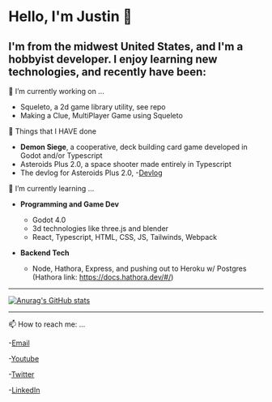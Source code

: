 # Hello, I'm Justin 👋

## I'm from the midwest United States, and I'm a hobbyist developer.  I enjoy learning new technologies, and recently have been:

🔭 I’m currently working on ...
- Squeleto, a 2d game library utility, see repo
- Making a Clue, MultiPlayer Game using Squeleto

🔭 Things that I HAVE done

- **Demon Siege**, a cooperative, deck building card game developed in Godot and/or Typescript
- Asteroids Plus 2.0, a space shooter made entirely in Typescript
- The devlog for Asteroids Plus 2.0, -[Devlog](https://mookie4242.itch.io/asteroids-plus-20/devlog/471534/milestone-1-deciding-to-make-a-game)

🌱 I’m currently learning ...
- **Programming and Game Dev**
  - Godot 4.0
  - 3d technologies like three.js and blender
  - React, Typescript, HTML, CSS, JS, Tailwinds, Webpack

- **Backend Tech**

  - Node, Hathora, Express, and pushing out to Heroku w/ Postgres
  (Hathora link: https://docs.hathora.dev/#/)

___

[![Anurag's GitHub stats](https://github-readme-stats.vercel.app/api?username=jyoung4242)](https://github.com/anuraghazra/github-readme-stats)
___

📫 How to reach me: ...

-[Email](mailto:justin_dean_young@yahoo.com "Yahoo Email")

-[Youtube](http://www.youtube.com/channel/UCfZunBqJbhV3lYj-3JT7gvg "Youtube Channel")

-[Twitter](http://twitter.com/jyoung424242 "Twitter Handle")

-[LinkedIn](http://www.linkedin.com/in/justindeanyoung/ "LinkedIn profile")



